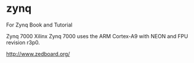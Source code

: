 # zynq
For Zynq Book and Tutorial

Zynq 7000
Xilinx Zynq 7000 uses the ARM Cortex-A9 with NEON and FPU revision r3p0.


http://www.zedboard.org/
